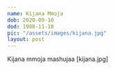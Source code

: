 ```yaml
---
name: Kijana Mmoja
dob: 2020-09-10
dod: 1988-11-10
pic: "/assets/images/kijana.jpg"
layout: post
---
```


Kijana mmoja mashujaa
[kijana.jpg]